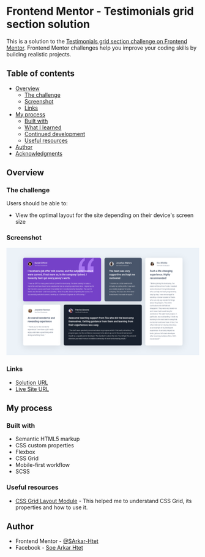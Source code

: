 # Frontend Mentor - Testimonials grid section solution

This is a solution to the [Testimonials grid section challenge on Frontend Mentor](https://www.frontendmentor.io/challenges/testimonials-grid-section-Nnw6J7Un7). Frontend Mentor challenges help you improve your coding skills by building realistic projects. 

## Table of contents

- [Overview](#overview)
  - [The challenge](#the-challenge)
  - [Screenshot](#screenshot)
  - [Links](#links)
- [My process](#my-process)
  - [Built with](#built-with)
  - [What I learned](#what-i-learned)
  - [Continued development](#continued-development)
  - [Useful resources](#useful-resources)
- [Author](#author)
- [Acknowledgments](#acknowledgments)

## Overview

### The challenge

Users should be able to:

- View the optimal layout for the site depending on their device's screen size

### Screenshot

![](./design/desktop-preview.png)

### Links

- [Solution URL](https://github.com/SArkar-Htet/testimonials-grid-section)
- [Live Site URL](https://sarkar-htet.github.io/testimonials-grid-section/)

## My process

### Built with

- Semantic HTML5 markup
- CSS custom properties
- Flexbox
- CSS Grid
- Mobile-first workflow
- SCSS

### Useful resources

- [CSS Grid Layout Module](https://www.w3schools.com/css/css_grid.asp) - This helped me to understand CSS Grid, its properties and how to use it.

## Author

- Frontend Mentor - [@SArkar-Htet](https://www.frontendmentor.io/profile/SArkar-Htet)
- Facebook - [Soe Arkar Htet](https://www.facebook.com/soearkar.htet.526)